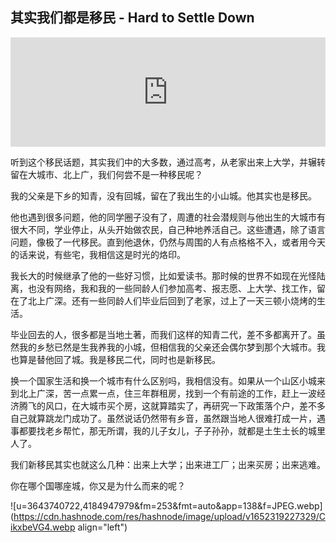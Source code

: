 ## 其实我们都是移民 - Hard to Settle Down

<iframe allow="autoplay *; encrypted-media *; fullscreen *" frameborder="0" height="175" style="width:100%;max-width:660px;overflow:hidden;background:transparent;" sandbox="allow-forms allow-popups allow-same-origin allow-scripts allow-storage-access-by-user-activation allow-top-navigation-by-user-activation" src="https://embed.podcasts.apple.com/cn/podcast/%E5%90%AC%E8%AF%B4%E6%9C%80%E8%BF%91%E5%A5%BD%E5%A4%9A%E4%BA%BA%E9%83%BD%E6%83%B3%E7%A7%BB%E6%B0%91/id1594155052?i=1000559901510"></iframe>

听到这个移民话题，其实我们中的大多数，通过高考，从老家出来上大学，并辗转留在大城市、北上广，我们何尝不是一种移民呢？

我的父亲是下乡的知青，没有回城，留在了我出生的小山城。他其实也是移民。

他也遇到很多问题，他的同学圈子没有了，周遭的社会潜规则与他出生的大城市有很大不同，学业停止，从头开始做农民，自己种地养活自己。这些遭遇，除了语言问题，像极了一代移民。直到他退休，仍然与周围的人有点格格不入，或者用今天的话来说，有些宅，我相信这是时光的烙印。

我长大的时候继承了他的一些好习惯，比如爱读书。那时候的世界不如现在光怪陆离，也没有网络，我和我的一些同龄人们参加高考、报志愿、上大学、找工作，留在了北上广深。还有一些同龄人们毕业后回到了老家，过上了一天三顿小烧烤的生活。

毕业回去的人，很多都是当地土著，而我们这样的知青二代，差不多都离开了。虽然我的乡愁已然是生我养我的小城，但相信我的父亲还会偶尔梦到那个大城市。我也算是替他回了城。我是移民二代，同时也是新移民。

换一个国家生活和换一个城市有什么区别吗，我相信没有。如果从一个山区小城来到北上广深，苦一点累一点，住三年群租房，找到一个有前途的工作，赶上一波经济腾飞的风口，在大城市买个房，这就算踏实了，再研究一下政策落个户，差不多自己就算跳龙门成功了。虽然说话仍然带有乡音，虽然跟当地人很难打成一片，遇事都要找老乡帮忙，那无所谓，我的儿子女儿，子子孙孙，就都是土生土长的城里人了。

我们新移民其实也就这么几种：出来上大学；出来进工厂；出来买房；出来逃难。

你在哪个国哪座城，你又是为什么而来的呢？


![u=3643740722,4184947979&fm=253&fmt=auto&app=138&f=JPEG.webp](https://cdn.hashnode.com/res/hashnode/image/upload/v1652319227329/CikxbeVG4.webp align="left")
